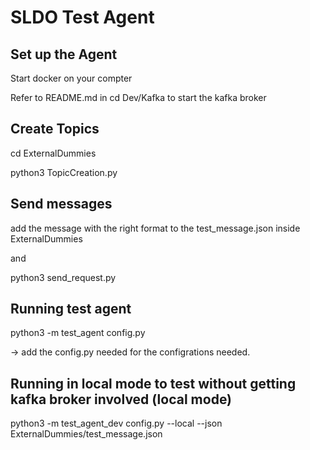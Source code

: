 # SLDO Test Agent

## Set up the Agent

Start docker on your compter

Refer to README.md in cd Dev/Kafka to start the kafka broker

## Create Topics

cd ExternalDummies

python3 TopicCreation.py

## Send messages

add the message with the right format to the test_message.json inside ExternalDummies

and

python3 send_request.py

## Running test agent

python3 -m test_agent config.py

-> add the config.py needed for the configrations needed. 


## Running in local mode to test without getting kafka broker involved (local mode)

python3 -m test_agent_dev config.py --local --json ExternalDummies/test_message.json